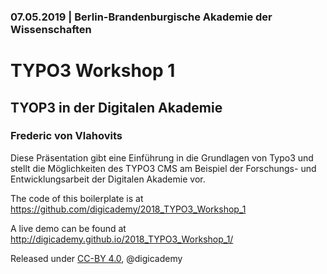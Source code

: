 ### 07.05.2019 | Berlin-Brandenburgische Akademie der Wissenschaften

# TYPO3 Workshop 1

## TYOP3 in der Digitalen Akademie

### Frederic von Vlahovits

Diese Präsentation gibt eine Einführung in die Grundlagen von Typo3 und stellt die Möglichkeiten des TYPO3 CMS am Beispiel der Forschungs- und Entwicklungsarbeit der Digitalen Akademie vor.

The code of this boilerplate is at https://github.com/digicademy/2018_TYPO3_Workshop_1

A live demo can be found at http://digicademy.github.io/2018_TYPO3_Workshop_1/

Released under [CC-BY 4.0](https://creativecommons.org/licenses/by/4.0/), @digicademy
